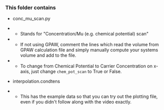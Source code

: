 ### This folder contains
- conc_mu_scan.py
- - Stands for "Concentration/Mu (e.g. chemical potential) scan" 
- - If not using GPAW, comment the lines which read the volume from GPAW calculation file and simply manually compute your systems volume and add to the file.
- - To change from Chemical Potential to Carrier Concentration on x-axis, just change `chem_pot_scan` to True or False.

- interpolation.condtens
- - This has the example data so that you can try out the plotting file, even if you didn't follow along with the video exactly.
